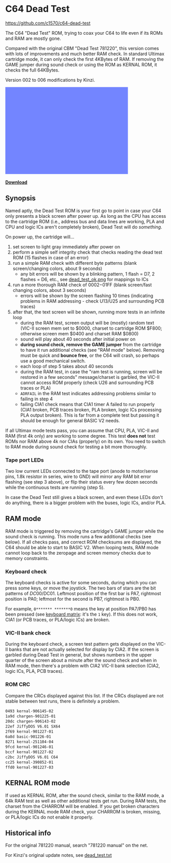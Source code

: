 # C64 Dead Test
https://github.com/c1570/c64-dead-test

The C64 "Dead Test" ROM, trying to coax your C64 to life even if its ROMs and RAM are mostly gone.

Compared with the original CBM "Dead Test 781220", this version comes with lots of improvements and much better RAM check.
In standard Ultimax cartridge mode, it can only check the first 4KBytes of RAM.
If removing the GAME jumper during sound check or using the ROM as KERNAL ROM, it checks the full 64KBytes.

Version 002 to 006 modifications by Kinzi.

![Passing a test run](/dead_test.gif)

**[Download](https://github.com/c1570/c64-dead-test/raw/refs/heads/main/dead_test.bin)**

## Synopsis

Named aptly, the Dead Test ROM is your first go to point in case your C64 only presents a black screen after power up.
As long as the CPU has access to the cartridge ROM (i.e., address bus and data lines are working, PLA and CPU and logic ICs aren't completely broken), Dead Test will do _something_.

On power up, the cartridge will...
1. set screen to light gray immediately after power on
2. perform a simple self integrity check that checks reading the dead test ROM (15 flashes in case of an error)
3. run a simple RAM check with different byte patterns (blank screen/changing colors, about 9 seconds)
   - any bit errors will be shown by a blinking pattern, 1 flash = D7, 2 flashes = D6, etc., see [dead_test_ok.png](/dead_test_ok.png) for mappings to ICs
4. run a more thorough RAM check of $0002-$01FF (blank screen/fast changing colors, about 3 seconds)
   - errors will be shown by the screen flashing 10 times (indicating problems in RAM addressing - check U13/U25 and surrounding PCB traces)
5. after that, the text screen will be shown, running more tests in an infinite loop
   - during the RAM test, screen output will be (mostly) random text (VIC-II screen mem set to $0000, charset to cartridge ROM $F800; otherwise screen mem $0400 and charset RAM $0800)
   - sound will play about 40 seconds after initial power on
   - **during sound check, remove the GAME jumper** from the cartridge to have it run additional checks (see "RAM mode" below). Removing must be quick and **bounce free**, or the C64 will crash, so perhaps use a good mechanical switch.
   - each loop of step 5 takes about 40 seconds
   - during the RAM test, in case the "ram test is running, screen will be restored in a few seconds" message/charset is garbled, the VIC-II cannot access ROM properly (check U26 and surrounding PCB traces or PLA)
   - `ADRFAIL` in the RAM test indicates addressing problems similar to failing in step 4
   - failing CIA1 check means that CIA1 timer A failed to run properly (CIA1 broken, PCB traces broken, PLA broken, logic ICs processing PLA output broken). This is far from a complete test but passing it should be enough for general BASIC V2 needs.

If all Ultimax mode tests pass, you can assume that CPU, PLA, VIC-II and RAM (first 4k only) are working to some degree.
This test **does not** test ROMs nor RAM above 4k nor CIAs (properly) on its own.
You need to switch to RAM mode during sound check for testing a bit more thoroughly.

### Tape port LEDs
Two low current LEDs connected to the tape port (anode to motor/sense pins, 1.8k resistor in series, wire to GND) will mirror any RAM bit error flashing (see step 3 above), or flip their status every few dozen seconds while the continuous tests are running (step 5).

In case the Dead Test still gives a black screen, and even these LEDs don't do anything, there is a bigger problem with the buses, logic ICs, and/or PLA.

## RAM mode
RAM mode is triggered by removing the cartridge's GAME jumper while the sound check is running.
This mode runs a few additional checks (see below).
If all checks pass, and correct ROM checksums are displayed, the C64 should be able to start to BASIC V2.
When looping tests, RAM mode cannot loop back to the zeropage and screen memory checks due to memory constraints.

### Keyboard check
The keyboard checks is active for some seconds, during which you can press some keys, or move the joystick.
The two bars of stars are the bit patterns of $DC00/$DC01.
Leftmost position of the first bar is PA7, rightmost position is PA0; leftmost for the second is PB7, rightmost is PB0.

For example, `0******* *******0` means the key at position PA7/PB0 has been pressed (see [keyboard matrix](https://www.c64-wiki.com/wiki/Keyboard#Keyboard_Matrix): it's the `1` key).
If this does not work, CIA1 (or PCB traces, or PLA/logic ICs) are broken.

### VIC-II bank check
During the keyboard check, a screen test pattern gets displayed on the VIC-II banks that are not actually selected for display by CIA2.
If the screen is garbled during Dead Test in general, but shows numbers in the upper quarter of the screen about a minute after the sound check and when in RAM mode, then there's a problem with CIA2 VIC-II bank selection (CIA2, logic ICs, PLA, PCB traces).

### ROM CRC
Compare the CRCs displayed against this list.
If the CRCs displayed are not stable between test runs, there is definitely a problem.
```
0493 kernal-906145-02
1a9d chargen-901225-01
20dc chargen-906143-02
22ef JiffyDOS V6.01 SX64
2f69 kernal-901227-01
6a8d basic-901226-01
8271 kernal-251104-04
9fcd kernal-901246-01
bccf kernal-901227-02
c2bc JiffyDOS V6.01 C64
cc25 kernal-390852-01
ffd0 kernal-901227-03
```

## KERNAL ROM mode
If used as KERNAL ROM, after the sound check, similar to the RAM mode, a 64k RAM test as well as other additional tests get run.
During RAM tests, the charset from the CHARROM will be enabled.
If you get broken characters during the KERNAL mode RAM check, your CHARROM is broken, missing, or PLA/logic ICs do not enable it properly.

## Historical info

For the original 781220 manual, search "781220 manual" on the net.

For Kinzi's original update notes, see [dead_test.txt](/dead_test.txt)
